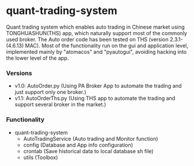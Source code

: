 # quant-trading-system
Quant trading system which enables auto trading in Chinese market using TONGHUASHUN(THS) app, which naturally support most of 
the commonly used broker. The Auto order code has been tested on THS (version 2.3.1-(4.6.13) MAC). Most of the functionality
run on the gui and application level, implemented mainly by "atomacos" and "pyautogui", avoiding hacking into the lower level
of the app.

### Versions
- v1.0: AutoOrder.py (Using PA Broker App to automate the trading and just support only one broker.)
- v1.1: AutoOrderThs.py (Using THS app to automate the trading and support several broker in the market.)

### Functionality
- quant-trading-system
    - AutoTradingService (Auto trading and Monitor function)
    - config (Database and App info configuration)
    - crontab (Save historical data to local database sh file)
    - utils (Toolbox)
    